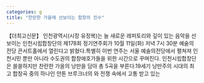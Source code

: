 ```yaml
---
categories: g
title: "찬란한 가을에 선보이는 합창의 진수"
---
```

【더최고신문】 인천광역시(시장 유정복)는 늘 새로운 레퍼토리와 깊이 있는 음악을 선보이는 인천시립합창단의 제178회 정기연주회가 10월 11일(화) 저녁 7시 30분 예술의전당 콘서트홀에서 열린다고 밝혔다.특별히 이번 연주는 서울 예술의전당에서 펼쳐져 인천시민 뿐만 아니라 수도권의 합창애호가들을 위한 시간으로 꾸며진다. 인천시립합창단은 쓸쓸하지만 찬란한 가을의 낭만을 담아 총 5곡을 부른다.19세기 낭만주의 시대의 최고 합창곡 중의 하나인 안톤 브루크너의 와 전쟁 속에서 고통 받고 있는